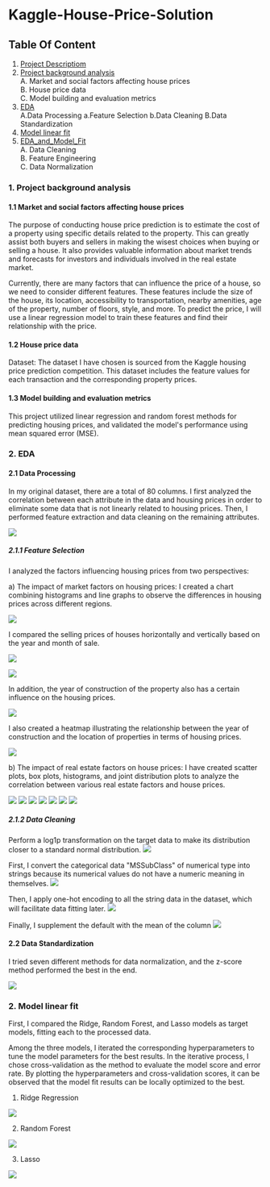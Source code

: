 # Kaggle-House-Price-Solution

## Table Of Content
1. [Project Descriptiom](https://www.kaggle.com/competitions/house-prices-advanced-regression-techniques)<br>
2. [Project background analysis](https://github.com/kklsy109/Kaggle-House-Price-Solution/blob/main/Analysis_of_Data_Background.ipynb)<br>
    A. Market and social factors affecting house prices<br>
    B. House price data<br>
    C. Model building and evaluation metrics<br>
3. [EDA](https://github.com/kklsy109/Kaggle-House-Price-Solution/blob/main/Housing_Price_Predication_Project_EDA_and_Model_Fit.ipynb)<br>
    A.Data Processing
    a.Feature Selection
    b.Data Cleaning
    B.Data Standardization
4.  [Model linear fit](https://github.com/kklsy109/Kaggle-House-Price-Solution/blob/main/Housing_Price_Predication_Project_EDA_and_Model_Fit.ipynb)<br>
5. [EDA_and_Model_Fit](https://github.com/kklsy109/Kaggle-House-Price-Solution/blob/main/Housing_Price_Predication_Project_EDA_and_Model_Fit.ipynb)<br>
    A. Data Cleaning<br>
    B. Feature Engineering<br>
    C. Data Normalization
    
  
  
### 1. Project background analysis
#### 1.1 Market and social factors affecting house prices

The purpose of conducting house price prediction is to estimate the cost of a property using specific details related to the property. This can greatly assist both buyers and sellers in making the wisest choices when buying or selling a house. It also provides valuable information about market trends and forecasts for investors and individuals involved in the real estate market.

Currently, there are many factors that can influence the price of a house, so we need to consider different features. These features include the size of the house, its location, accessibility to transportation, nearby amenities, age of the property, number of floors, style, and more. To predict the price, I will use a linear regression model to train these features and find their relationship with the price.

#### 1.2 House price data

Dataset: The dataset I have chosen is sourced from the Kaggle housing price prediction competition. This dataset includes the feature values for each transaction and the corresponding property prices.


#### 1.3 Model building and evaluation metrics

This project utilized linear regression and random forest methods for predicting housing prices, and validated the model's performance using mean squared error (MSE).

### 2. EDA


#### 2.1 Data Processing



In my original dataset, there are a total of 80 columns. I first analyzed the correlation between each attribute in the data and housing prices in order to eliminate some data that is not linearly related to housing prices. Then, I performed feature extraction and data cleaning on the remaining attributes.

![](https://github.com/kklsy109/Kaggle-House-Price-Solution/blob/main/Pictures/1.png)


##### 2.1.1 Feature Selection

I analyzed the factors influencing housing prices from two perspectives:

a) The impact of market factors on housing prices:
I created a chart combining histograms and line graphs to observe the differences in housing prices across different regions.

![](https://github.com/kklsy109/Kaggle-House-Price-Solution/blob/main/Pictures/2.png)

I compared the selling prices of houses horizontally and vertically based on the year and month of sale.

![](https://github.com/kklsy109/Kaggle-House-Price-Solution/blob/main/Pictures/3.png)

![](https://github.com/kklsy109/Kaggle-House-Price-Solution/blob/main/Pictures/4.png)

In addition, the year of construction of the property also has a certain influence on the housing prices.

![](https://github.com/kklsy109/Kaggle-House-Price-Solution/blob/main/Pictures/5.png)

I also created a heatmap illustrating the relationship between the year of construction and the location of properties in terms of housing prices.

![](https://github.com/kklsy109/Kaggle-House-Price-Solution/blob/main/Pictures/6.png)


b) The impact of real estate factors on house prices:
I have created scatter plots, box plots, histograms, and joint distribution plots to analyze the correlation between various real estate factors and house prices.


![](https://github.com/kklsy109/Kaggle-House-Price-Solution/blob/main/Pictures/7.png)
![](https://github.com/kklsy109/Kaggle-House-Price-Solution/blob/main/Pictures/8.png)
![](https://github.com/kklsy109/Kaggle-House-Price-Solution/blob/main/Pictures/9.png)
![](https://github.com/kklsy109/Kaggle-House-Price-Solution/blob/main/Pictures/10.png)
![](https://github.com/kklsy109/Kaggle-House-Price-Solution/blob/main/Pictures/11.png)
![](https://github.com/kklsy109/Kaggle-House-Price-Solution/blob/main/Pictures/12.png)
![](https://github.com/kklsy109/Kaggle-House-Price-Solution/blob/main/Pictures/13.png)


##### 2.1.2 Data Cleaning

Perform a log1p transformation on the target data to make its distribution closer to a standard normal distribution.
![](https://github.com/kklsy109/Kaggle-House-Price-Solution/blob/main/Pictures/14.png)

First, I convert the categorical data "MSSubClass" of numerical type into strings because its numerical values do not have a numeric meaning in themselves.
![](https://github.com/kklsy109/Kaggle-House-Price-Solution/blob/main/Pictures/15.png)




Then, I apply one-hot encoding to all the string data in the dataset, which will facilitate data fitting later.
![](https://github.com/kklsy109/Kaggle-House-Price-Solution/blob/main/Pictures/16.png)

Finally, I supplement the default with the mean of the column
![](https://github.com/kklsy109/Kaggle-House-Price-Solution/blob/main/Pictures/17.png)

#### 2.2 Data Standardization

I tried seven different methods for data normalization, and the z-score method performed the best in the end.

![](https://github.com/kklsy109/Kaggle-House-Price-Solution/blob/main/Pictures/18.png)


### 2. Model linear fit


First, I compared the Ridge, Random Forest, and Lasso models as target models, fitting each to the processed data.

Among the three models, I iterated the corresponding hyperparameters to tune the model parameters for the best results. In the iterative process, I chose cross-validation as the method to evaluate the model score and error rate. By plotting the hyperparameters and cross-validation scores, it can be observed that the model fit results can be locally optimized to the best.


1) Ridge Regression

![](https://github.com/kklsy109/Kaggle-House-Price-Solution/blob/main/Pictures/19.png)

2) Random Forest

![](https://github.com/kklsy109/Kaggle-House-Price-Solution/blob/main/Pictures/20.png)

3) Lasso

![](https://github.com/kklsy109/Kaggle-House-Price-Solution/blob/main/Pictures/21.png)























